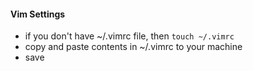 #### Vim Settings

* if you don't have ~/.vimrc file, then ```touch ~/.vimrc```
* copy and paste contents in ~/.vimrc to your machine
* save
